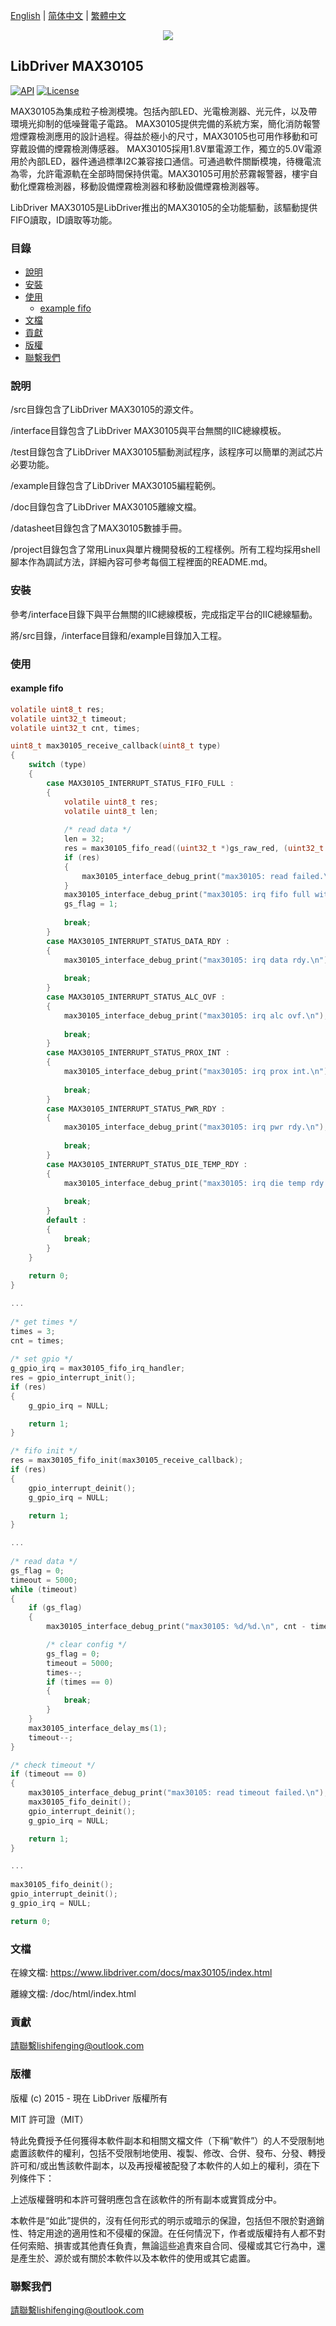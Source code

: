 [English](/README.md) | [ 简体中文](/README_zh-Hans.md) | [繁體中文](/README_zh-Hant.md)

<div align=center>
<img src="/doc/image/logo.png"/>
</div>

## LibDriver MAX30105

[![API](https://img.shields.io/badge/api-reference-blue)](https://www.libdriver.com/docs/max30105/index.html) [![License](https://img.shields.io/badge/license-MIT-brightgreen.svg)](/LICENSE)

MAX30105為集成粒子檢測模塊。包括內部LED、光電檢測器、光元件，以及帶環境光抑制的低噪聲電子電路。 MAX30105提供完備的系統方案，簡化消防報警燈煙霧檢測應用的設計過程。得益於極小的尺寸，MAX30105也可用作移動和可穿戴設備的煙霧檢測傳感器。 MAX30105採用1.8V單電源工作，獨立的5.0V電源用於內部LED，器件通過標準I2C兼容接口通信。可通過軟件關斷模塊，待機電流為零，允許電源軌在全部時間保持供電。MAX30105可用於菸霧報警器，樓宇自動化煙霧檢測器，移動設備煙霧檢測器和移動設備煙霧檢測器等。

LibDriver MAX30105是LibDriver推出的MAX30105的全功能驅動，該驅動提供FIFO讀取，ID讀取等功能。

### 目錄

  - [說明](#說明)
  - [安裝](#安裝)
  - [使用](#使用)
    - [example fifo](#example-fifo)
  - [文檔](#文檔)
  - [貢獻](#貢獻)
  - [版權](#版權)
  - [聯繫我們](#聯繫我們)

### 說明

/src目錄包含了LibDriver MAX30105的源文件。

/interface目錄包含了LibDriver MAX30105與平台無關的IIC總線模板。

/test目錄包含了LibDriver MAX30105驅動測試程序，該程序可以簡單的測試芯片必要功能。

/example目錄包含了LibDriver MAX30105編程範例。

/doc目錄包含了LibDriver MAX30105離線文檔。

/datasheet目錄包含了MAX30105數據手冊。

/project目錄包含了常用Linux與單片機開發板的工程樣例。所有工程均採用shell腳本作為調試方法，詳細內容可參考每個工程裡面的README.md。

### 安裝

參考/interface目錄下與平台無關的IIC總線模板，完成指定平台的IIC總線驅動。

將/src目錄，/interface目錄和/example目錄加入工程。

### 使用

#### example fifo

```C
volatile uint8_t res;
volatile uint32_t timeout;
volatile uint32_t cnt, times;

uint8_t max30105_receive_callback(uint8_t type)
{
    switch (type)
    {
        case MAX30105_INTERRUPT_STATUS_FIFO_FULL :
        {
            volatile uint8_t res;
            volatile uint8_t len;
            
            /* read data */
            len = 32;
            res = max30105_fifo_read((uint32_t *)gs_raw_red, (uint32_t *)gs_raw_ir, (uint32_t *)gs_raw_green, (uint8_t *)&len);
            if (res)
            {
                max30105_interface_debug_print("max30105: read failed.\n");
            }
            max30105_interface_debug_print("max30105: irq fifo full with %d.\n", len);
            gs_flag = 1;
            
            break;
        }
        case MAX30105_INTERRUPT_STATUS_DATA_RDY :
        {
            max30105_interface_debug_print("max30105: irq data rdy.\n");
            
            break;
        }
        case MAX30105_INTERRUPT_STATUS_ALC_OVF :
        {
            max30105_interface_debug_print("max30105: irq alc ovf.\n");
            
            break;
        }
        case MAX30105_INTERRUPT_STATUS_PROX_INT :
        {
            max30105_interface_debug_print("max30105: irq prox int.\n");
            
            break;
        }
        case MAX30105_INTERRUPT_STATUS_PWR_RDY :
        {
            max30105_interface_debug_print("max30105: irq pwr rdy.\n");
            
            break;
        }
        case MAX30105_INTERRUPT_STATUS_DIE_TEMP_RDY :
        {
            max30105_interface_debug_print("max30105: irq die temp rdy.\n");
            
            break;
        }
        default :
        {
            break;
        }
    }
    
    return 0;
}

...
    
/* get times */
times = 3;
cnt = times;
                
/* set gpio */
g_gpio_irq = max30105_fifo_irq_handler;
res = gpio_interrupt_init();
if (res)
{
    g_gpio_irq = NULL;

    return 1;
}

/* fifo init */
res = max30105_fifo_init(max30105_receive_callback);
if (res)
{
    gpio_interrupt_deinit();
    g_gpio_irq = NULL;

    return 1;
}

...
    
/* read data */
gs_flag = 0;
timeout = 5000;
while (timeout)
{
    if (gs_flag)
    {
        max30105_interface_debug_print("max30105: %d/%d.\n", cnt - times + 1, cnt);

        /* clear config */
        gs_flag = 0;
        timeout = 5000;
        times--;
        if (times == 0)
        {
            break;
        }
    }
    max30105_interface_delay_ms(1);
    timeout--;
}

/* check timeout */
if (timeout == 0)
{
    max30105_interface_debug_print("max30105: read timeout failed.\n");
    max30105_fifo_deinit();
    gpio_interrupt_deinit();
    g_gpio_irq = NULL;

    return 1;
}

...
    
max30105_fifo_deinit();
gpio_interrupt_deinit();
g_gpio_irq = NULL;

return 0;
```

### 文檔

在線文檔: https://www.libdriver.com/docs/max30105/index.html

離線文檔: /doc/html/index.html

### 貢獻

請聯繫lishifenging@outlook.com

### 版權

版權 (c) 2015 - 現在 LibDriver 版權所有

MIT 許可證（MIT）

特此免費授予任何獲得本軟件副本和相關文檔文件（下稱“軟件”）的人不受限制地處置該軟件的權利，包括不受限制地使用、複製、修改、合併、發布、分發、轉授許可和/或出售該軟件副本，以及再授權被配發了本軟件的人如上的權利，須在下列條件下：

上述版權聲明和本許可聲明應包含在該軟件的所有副本或實質成分中。

本軟件是“如此”提供的，沒有任何形式的明示或暗示的保證，包括但不限於對適銷性、特定用途的適用性和不侵權的保證。在任何情況下，作者或版權持有人都不對任何索賠、損害或其他責任負責，無論這些追責來自合同、侵權或其它行為中，還是產生於、源於或有關於本軟件以及本軟件的使用或其它處置。

### 聯繫我們

請聯繫lishifenging@outlook.com